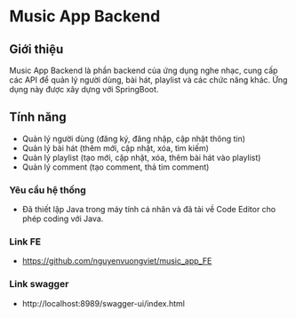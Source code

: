 # Music App Backend

## Giới thiệu

Music App Backend là phần backend của ứng dụng nghe nhạc, cung cấp các API để quản lý người dùng, bài hát, playlist và các chức năng khác. Ứng dụng này được xây dựng với SpringBoot.

## Tính năng

- Quản lý người dùng (đăng ký, đăng nhập, cập nhật thông tin)
- Quản lý bài hát (thêm mới, cập nhật, xóa, tìm kiếm)
- Quản lý playlist (tạo mới, cập nhật, xóa, thêm bài hát vào playlist)
- Quản lý comment (tạo comment, thả tim comment)

### Yêu cầu hệ thống

- Đã thiết lập Java trong máy tính cá nhân và đã tải về Code Editor cho phép coding với Java.

### Link FE

- https://github.com/nguyenvuongviet/music_app_FE

### Link swagger 

- http://localhost:8989/swagger-ui/index.html

